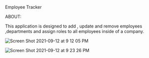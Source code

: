 Employee Tracker

ABOUT:

This application is designed to add , update and remove employees ,departments and assign roles to all employees inside of a company.

![Screen Shot 2021-09-12 at 9 12 05 PM](https://user-images.githubusercontent.com/58565920/133010471-3de56799-7ac3-46b6-bc5f-597c6587199a.png)

![Screen Shot 2021-09-12 at 9 23 26 PM](https://user-images.githubusercontent.com/58565920/133010865-42e869f7-4a34-4f01-b887-d6f56cb5be48.png)







